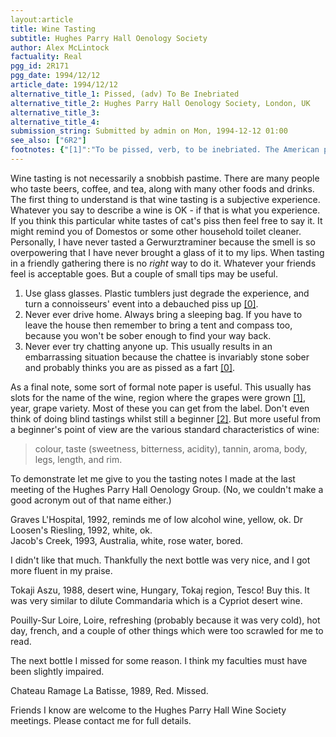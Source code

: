 ```yaml
---
layout:article
title: Wine Tasting
subtitle: Hughes Parry Hall Oenology Society
author: Alex McLintock
factuality: Real
pgg_id: 2R171
pgg_date: 1994/12/12
article_date: 1994/12/12
alternative_title_1: Pissed, (adv) To Be Inebriated
alternative_title_2: Hughes Parry Hall Oenology Society, London, UK
alternative_title_3: 
alternative_title_4: 
submission_string: Submitted by admin on Mon, 1994-12-12 01:00
see_also: ["6R2"]
footnotes: {"[1]":"To be pissed, verb, to be inebriated. The American phrase \"I am pissed\" should be translated into English English as \"I am pissed off\" unless the American is drunk - which is usually a good state to keep them in.\nPiss up, noun, an arranged meeting for the consumption of alcoholic beverages.\n","[2]":"Yes, wine is made out of grapes.","[3]":"A blind tasting is where you don't see the label."}
---
```

<div>
<p>Wine tasting is not necessarily a snobbish pastime. There are many people who taste beers, coffee, and tea, along with many other foods and drinks. The first thing to understand is that wine tasting is a subjective experience. Whatever you say to describe a wine is OK - if that is what you experience. If you think this particular white tastes of cat's piss then feel free to say it. It might remind you of Domestos or some other household toilet cleaner. Personally, I have never tasted a Gerwurztraminer because the smell is so overpowering that I have never brought a glass of it to my lips. When tasting in a friendly gathering there is no <em>right</em> way to do it. Whatever your friends feel is acceptable goes. But a couple of small tips may be useful.</p>
<ol>
<li value="1">Use glass glasses. Plastic tumblers just degrade the experience, and turn a connoisseurs' event into a debauched piss up <a href="#footnotes.0" class="footnote-link">[0]</a>.</li>
<li value="2">Never ever drive home. Always bring a sleeping bag. If you have to leave the house then remember to bring a tent and compass too, because you won't be sober enough to find your way back.</li>
<li value="3">Never ever try chatting anyone up. This usually results in an embarrassing situation because the chattee is invariably stone sober and probably thinks you are as pissed as a fart <a href="#footnotes.0" class="footnote-link">[0]</a>.</li>
</ol>
<p>As a final note, some sort of formal note paper is useful. This usually has slots for the name of the wine, region where the grapes were grown <a href="#footnotes.1" class="footnote-link">[1]</a>, year, grape variety. Most of these you can get from the label. Don't even think of doing blind tastings whilst still a beginner <a href="#footnotes.2" class="footnote-link">[2]</a>. But more useful from a beginner's point of view are the various standard characteristics of wine:</p>
<blockquote>colour, taste (sweetness, bitterness, acidity), tannin, aroma, body, legs, length, and rim.</blockquote>
<p>To demonstrate let me give to you the tasting notes I made at the last meeting of the Hughes Parry Hall Oenology Group. (No, we couldn't make a good acronym out of that name either.)</p>
<p>Graves L'Hospital, 1992, reminds me of low alcohol wine, yellow, ok. Dr Loosen's Riesling, 1992, white, ok.<br>
Jacob's Creek, 1993, Australia, white, rose water, bored.</p>
<p>I didn't like that much. Thankfully the next bottle was very nice, and I got more fluent in my praise.</p>
<p>Tokaji Aszu, 1988, desert wine, Hungary, Tokaj region, Tesco! Buy this. It was very similar to dilute Commandaria which is a Cypriot desert wine.</p>
<p>Pouilly-Sur Loire, Loire, refreshing (probably because it was very cold), hot day, french, and a couple of other things which were too scrawled for me to read.</p>
<p>The next bottle I missed for some reason. I think my faculties must have been slightly impaired.</p>
<p>Chateau Ramage La Batisse, 1989, Red. Missed.</p>
<p>Friends I know are welcome to the Hughes Parry Hall Wine Society meetings. Please contact me for full details.</p>
</div>
